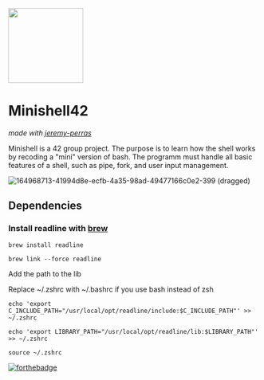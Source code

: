 <img src="https://user-images.githubusercontent.com/105823790/171860148-c0b11827-51de-42e1-8213-e1e83249b081.png" width="150" height="150">

# Minishell42

_made with [jeremy-perras](https://github.com/jeremy-perras)_

Minishell is a 42 group project. The purpose is to learn how the shell works by recoding a "mini" version of bash. The programm must handle all basic features of a shell, such as pipe, fork, and user input management.
 
![164968713-41994d8e-ecfb-4a35-98ad-49477166c0e2-399 (dragged)](https://user-images.githubusercontent.com/105823790/169653875-1775c38d-561b-4186-9faa-d13b12eec2a2.png)


## Dependencies
### Install readline with [brew](https://brew.sh/)
```
brew install readline
```

```
brew link --force readline
```

Add the path to the lib

Replace ~/.zshrc with ~/.bashrc if you use bash instead of zsh
```
echo 'export C_INCLUDE_PATH="/usr/local/opt/readline/include:$C_INCLUDE_PATH"' >> ~/.zshrc
```
```
echo 'export LIBRARY_PATH="/usr/local/opt/readline/lib:$LIBRARY_PATH"' >> ~/.zshrc
```
```
source ~/.zshrc
```
[![forthebadge](https://forthebadge.com/images/badges/made-with-c.svg)](https://forthebadge.com)
